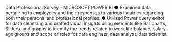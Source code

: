 Data Professional Survey - MICROSOFT POWER BI 
● Examined data pertaining to employees and their responses to various inquiries regarding both their personal and 
professional profiles.
● Utilized Power query editor for data cleansing and crafted visual insights using elements like Bar charts, Sliders, and graphs to 
identify the trends related to work life balance, salary, age groups and scope of roles for data engineer, data analyst, data 
scientist
